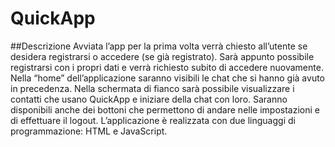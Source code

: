 # QuickApp
##Descrizione
Avviata l’app per la prima volta verrà chiesto all’utente se desidera registrarsi o accedere (se già registrato). Sarà appunto possibile registrarsi con i propri dati e verrà richiesto subito di accedere nuovamente. Nella “home” dell’applicazione saranno visibili le chat che si hanno già avuto in precedenza. Nella schermata di fianco sarà possibile visualizzare i contatti che usano QuickApp e iniziare della chat con loro. Saranno disponibili anche dei bottoni che permettono di andare nelle impostazioni e di effettuare il logout. L’applicazione è realizzata con due linguaggi di programmazione: HTML e JavaScript.

